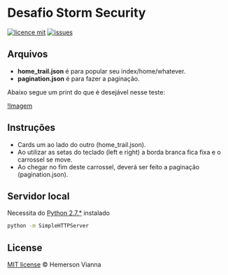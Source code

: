 # Desafio Storm Security

[![licence mit](https://img.shields.io/badge/license-MIT-blue.svg?style=flat-square)](http://hemersonvianna.mit-license.org/)
[![issues](https://img.shields.io/github/issues/hemersonvianna/desafioss.svg?style=flat-square)](https://github.com/hemersonvianna/desafioss/issues)

## Arquivos

- **home_trail.json** é para popular seu index/home/whatever.
- **pagination.json** é para fazer a paginação. 

Abaixo segue um print do que é desejável nesse teste:

[!Imagem](original/image.png)

## Instruções

- Cards um ao lado do outro (home_trail.json).
- Ao utilizar as setas do teclado (left e right) a borda branca fica fixa e o carrossel se move.
- Ao chegar no fim deste carrossel, deverá ser feito a paginação (pagination.json).


## Servidor local

Necessita do [Python 2.7.*](https://www.python.org/downloads/) instalado

```bash
python -m SimpleHTTPServer
```

## License

[MIT license](http://hemersonvianna.mit-license.org/) © Hemerson Vianna
